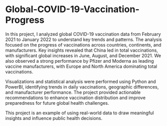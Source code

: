 # Global-COVID-19-Vaccination-Progress
In this project, I analyzed global COVID-19 vaccination data from February 2021 to January 2022 to understand key trends and patterns. The analysis focused on the progress of vaccinations across countries, continents, and manufacturers. Key insights revealed that China led in total vaccinations, with significant global increases in June, August, and December 2021. We also observed a strong performance by Pfizer and Moderna as leading vaccine manufacturers, with Europe and North America dominating total vaccinations.

Visualizations and statistical analysis were performed using Python and PowerBI, identifying trends in daily vaccinations, geographic differences, and manufacturer performance. The project provided actionable recommendations to enhance vaccination distribution and improve preparedness for future global health challenges.

This project is an example of using real-world data to draw meaningful insights and influence public health decisions.
